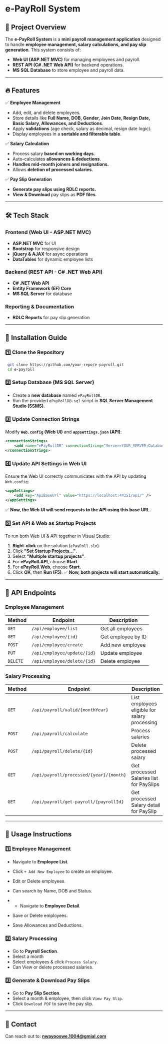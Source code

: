 # e-PayRoll System

## 📌 Project Overview
The **e-PayRoll System** is a **mini payroll management application** designed to handle **employee management, salary calculations, and pay slip generation**. This system consists of:
- **Web UI (ASP.NET MVC)** for managing employees and payroll.
- **REST API (C# .NET Web API)** for backend operations.
- **MS SQL Database** to store employee and payroll data.

---
## 🔥 Features
✅ **Employee Management**
- Add, edit, and delete employees.
- Store details like **Full Name, DOB, Gender, Join Date, Resign Date, Basic Salary, Allowances, and Deductions**.
- Apply **validations** (age check, salary as decimal, resign date logic).
- Display employees in a **sortable and filterable table**.

✅ **Salary Calculation**
- Process salary **based on working days**.
- Auto-calculates **allowances & deductions**.
- **Handles mid-month joiners and resignations.**
- Allows **deletion of processed salaries**.

✅ **Pay Slip Generation**
- **Generate pay slips using RDLC reports.**
- **View & Download** pay slips as **PDF files**.

---
## 🛠️ Tech Stack
### **Frontend (Web UI - ASP.NET MVC)**
- **ASP.NET MVC** for UI
- **Bootstrap** for responsive design
- **jQuery & AJAX** for async operations
- **DataTables** for dynamic employee lists

### **Backend (REST API - C# .NET Web API)**
- **C# .NET Web API**
- **Entity Framework (EF) Core**
- **MS SQL Server** for database

### **Reporting & Documentation**
- **RDLC Reports** for pay slip generation

---
## 📌 Installation Guide
### **1️⃣ Clone the Repository**
```sh
 git clone https://github.com/your-repo/e-payroll.git
 cd e-payroll
```

### **2️⃣ Setup Database (MS SQL Server)**
- Create a **new database** named `ePayRollDB`.
- Run the provided `ePayRollDB.sql` script in **SQL Server Management Studio (SSMS)**.

### **3️⃣ Update Connection Strings**
Modify **`Web.config` (Web UI)** and **`appsettings.json` (API)**:
```xml
<connectionStrings>
    <add name="ePayRollDB" connectionString="Server=YOUR_SERVER;Database=ePayRollDB;User Id=YOUR_USER;Password=YOUR_PASSWORD;" providerName="System.Data.SqlClient" />
</connectionStrings>
```

### **4️⃣ Update API Settings in Web UI**
Ensure the Web UI correctly communicates with the API by updating `Web.config`:
```xml
<appSettings>
    <add key="ApiBaseUrl" value="https://localhost:44351/api/" />
</appSettings>
```
✅ **Now, the Web UI will send requests to the API using this base URL.**

### **5️⃣ Set API & Web as Startup Projects**
To run both Web UI & API together in Visual Studio:
1. **Right-click** on the solution (`ePayRoll.sln`).
2. Click **"Set Startup Projects..."**.
3. Select **"Multiple startup projects"**.
4. For **ePayRoll.API**, choose **Start**.
5. For **ePayRoll.Web**, choose **Start**.
6. Click **OK**, then **Run (F5)**.
✅ **Now, both projects will start automatically.**



---
## 📌 API Endpoints
### **Employee Management**
| Method | Endpoint | Description |
|--------|---------|-------------|
| `GET`  | `/api/employee/list` | Get all employees |
| `GET`  | `/api/employee/{id}` | Get employee by ID |
| `POST` | `/api/employee/create` | Add new employee |
| `PUT`  | `/api/employee/update/{id}` | Update employee |
| `DELETE` | `/api/employee/delete/{id}` | Delete employee |

### **Salary Processing**
| Method | Endpoint | Description |
|--------|---------|-------------|
| `GET`  | `/api/payroll/valid/{monthYear}` | List employees eligible for salary processing |
| `POST` | `/api/payroll/calculate` | Process salaries |
| `POST` | `/api/payroll/delete/{id}` | Delete processed salary |
| `GET` | `/api/payroll/processed/{year}/{month}` | Get processed Salaries list for PaySlips |
| `GET` | `/api/payroll/get-payroll/{payrollId}` | Get processed Salary detail for PaySlip |

---
## 📌 Usage Instructions
### **1️⃣ Employee Management**
- Navigate to **Employee List**.
- Click `+ Add New Employee` to create an employee.
- Edit or Delete employees.
- Can search by Name, DOB and Status.

- - Navigate to **Employee Detail**.
- Save or Delete employees.
- Save Allowances and Deductions.

### **2️⃣ Salary Processing**
- Go to **Payroll Section**.
- Select a month
- Select employees & click `Process Salary`.
- Can View or delete processed salaries.

### **3️⃣ Generate & Download Pay Slips**
- Go to **Pay Slip Section**.
- Select a month & employee, then click `View Pay Slip`.
- Click `Download PDF` to save the pay slip.


---
## 📩 Contact
Can reach out to: **nwayooswe.1004@gmial.com**


